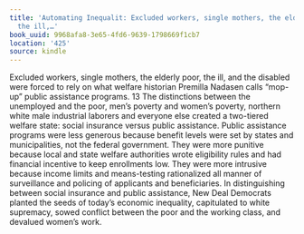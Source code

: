 ```yaml
---
title: 'Automating Inequalit: Excluded workers, single mothers, the elderly poor,
  the ill,…'
book_uuid: 9968afa8-3e65-4fd6-9639-1798669f1cb7
location: '425'
source: kindle
---
```


Excluded workers, single mothers, the elderly poor, the ill, and the disabled were forced to rely on what welfare historian Premilla Nadasen calls “mop-up” public assistance programs. 13 The distinctions between the unemployed and the poor, men’s poverty and women’s poverty, northern white male industrial laborers and everyone else created a two-tiered welfare state: social insurance versus public assistance. Public assistance programs were less generous because benefit levels were set by states and municipalities, not the federal government. They were more punitive because local and state welfare authorities wrote eligibility rules and had financial incentive to keep enrollments low. They were more intrusive because income limits and means-testing rationalized all manner of surveillance and policing of applicants and beneficiaries. In distinguishing between social insurance and public assistance, New Deal Democrats planted the seeds of today’s economic inequality, capitulated to white supremacy, sowed conflict between the poor and the working class, and devalued women’s work.